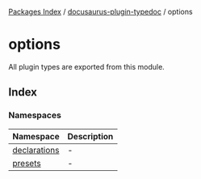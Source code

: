 [Packages Index](../../README.md) / [docusaurus-plugin-typedoc](../README.md) / options

# options

All plugin types are exported from this module.

## Index

### Namespaces

| Namespace                                         | Description |
| ------------------------------------------------- | ----------- |
| [declarations](namespaces/declarations/README.md) | -           |
| [presets](namespaces/presets/README.md)           | -           |
